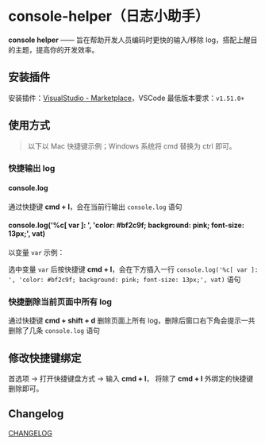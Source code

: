 # console-helper（日志小助手）

**console helper** —— 旨在帮助开发人员编码时更快的输入/移除 log，搭配上醒目的主题，提高你的开发效率。

## 安装插件

安装插件：[VisualStudio - Marketplace](https://marketplace.visualstudio.com/items?itemName=AT-9420.console-helper)，VSCode 最低版本要求：`v1.51.0+`

## 使用方式

> 以下以 Mac 快捷键示例；Windows 系统将 cmd 替换为 ctrl 即可。

### 快捷输出 log

#### console.log

通过快捷键 **cmd + l**，会在当前行输出 `console.log` 语句

#### console.log('%c[ var ]: ', 'color: #bf2c9f; background: pink; font-size: 13px;', vat)

以变量 `var` 示例：

选中变量 `var` 后按快捷键 **cmd + l**，会在下方插入一行 `console.log('%c[ var ]: ', 'color: #bf2c9f; background: pink; font-size: 13px;', vat)` 语句

### 快捷删除当前页面中所有 log

通过快捷键 **cmd + shift + d** 删除页面上所有 log，删除后窗口右下角会提示一共删除了几条 `console.log` 语句

## 修改快捷键绑定

首选项 -> 打开快捷键盘方式 -> 输入 **cmd + l**， 将除了 **cmd + l** 外绑定的快捷键删除即可。

## Changelog

[CHANGELOG](./CHANGELOG.md)
